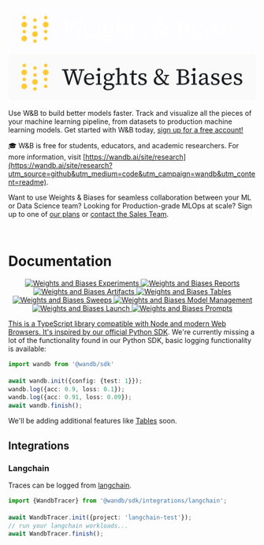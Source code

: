 <p align="center">
  <img src=".github/logo-dark.svg#gh-dark-mode-only" width="600" alt="Weights & Biases" />
  <img src=".github/logo-light.svg#gh-light-mode-only" width="600" alt="Weights & Biases" />
</p>


Use W&B to build better models faster. Track and visualize all the pieces of your machine learning pipeline, from datasets to production machine learning models. Get started with W&B today, [sign up for a free account!](https://wandb.com?utm_source=github&utm_medium=code&utm_campaign=wandb&utm_content=readme)


🎓 W&B is free for students, educators, and academic researchers. For more information, visit [https://wandb.ai/site/research](https://wandb.ai/site/research?utm_source=github&utm_medium=code&utm_campaign=wandb&utm_content=readme).

Want to use Weights & Biases for seamless collaboration between your ML or Data Science team? Looking for Production-grade MLOps at scale? Sign up to one of [our plans](https://wandb.ai/site/pricing) or [contact the Sales Team](https://wandb.ai/site/contact).

&nbsp;

# Documentation

<p align='center'>
<a target="_blank" href="https://docs.wandb.ai/guides/track?utm_source=github&utm_medium=code&utm_campaign=wandb&utm_content=readme">
<picture>
  <source media="(prefers-color-scheme: dark)" srcset=".github/README/Product_Icons_dark_background/experiments-dark.svg" width="12.0%">
  <source media="(prefers-color-scheme: light)" srcset=".github/README/Product_Icons_light/experiments-light.svg" width="12.0%">
  <img alt="Weights and Biases Experiments" src="">
</picture>
</a>
<a target="_blank" href="https://docs.wandb.ai/guides/reports?utm_source=github&utm_medium=code&utm_campaign=wandb&utm_content=readme">
<picture>
  <source media="(prefers-color-scheme: dark)" srcset=".github/README/Product_Icons_dark_background/report-dark.svg" width="12.0%">
  <source media="(prefers-color-scheme: light)" srcset=".github/README/Product_Icons_light/report-light.svg" width="12.0%">
  <img alt="Weights and Biases Reports" src="">
</picture>
</a>
<a target="_blank" href="https://docs.wandb.ai/guides/artifacts?utm_source=github&utm_medium=code&utm_campaign=wandb&utm_content=readme">
<picture>
  <source media="(prefers-color-scheme: dark)" srcset=".github/README/Product_Icons_dark_background/artifacts-dark.svg" width="12.0%">
  <source media="(prefers-color-scheme: light)" srcset=".github/README/Product_Icons_light/artifacts-light.svg" width="12.0%">
  <img alt="Weights and Biases Artifacts" src="">
</picture>
</a>
<a target="_blank" href="https://docs.wandb.ai/guides/data-vis?utm_source=github&utm_medium=code&utm_campaign=wandb&utm_content=readme">
<picture>
  <source media="(prefers-color-scheme: dark)" srcset=".github/README/Product_Icons_dark_background/tables-dark.svg" width="12.0%">
  <source media="(prefers-color-scheme: light)" srcset=".github/README/Product_Icons_light/tables-light.svg" width="12.0%">
  <img alt="Weights and Biases Tables" src="">
</picture>
</a>
<a target="_blank" href="https://docs.wandb.ai/guides/sweeps?utm_source=github&utm_medium=code&utm_campaign=wandb&utm_content=readme">
<picture>
  <source media="(prefers-color-scheme: dark)" srcset=".github/README/Product_Icons_dark_background/sweeps-dark.svg" width="12.0%">
  <source media="(prefers-color-scheme: light)" srcset=".github/README/Product_Icons_light/sweeps-light.svg" width="12.0%">
  <img alt="Weights and Biases Sweeps" src="">
</picture>
</a>
<a target="_blank" href="https://docs.wandb.ai/guides/models?utm_source=github&utm_medium=code&utm_campaign=wandb&utm_content=readme">
<picture>
  <source media="(prefers-color-scheme: dark)" srcset=".github/README/Product_Icons_dark_background/models-dark.svg" width="12.0%">
  <source media="(prefers-color-scheme: light)" srcset=".github/README/Product_Icons_light/models-light.svg" width="12.0%">
  <img alt="Weights and Biases Model Management" src="">
</picture>
</a>
<a target="_blank" href="https://docs.wandb.ai/guides/launch?utm_source=github&utm_medium=code&utm_campaign=wandb&utm_content=readme">
<picture>
  <source media="(prefers-color-scheme: dark)" srcset=".github/README/Product_Icons_dark_background/launch-dark.svg" width="12.0%">
  <source media="(prefers-color-scheme: light)" srcset=".github/README/Product_Icons_light/launch-light.svg" width="12.0%">
  <img alt="Weights and Biases Launch" src="">
</picture>
</a>
<a target="_blank" href="https://docs.wandb.ai/guides/prompts?utm_source=github&utm_medium=code&utm_campaign=wandb&utm_content=readme">
<picture>
  <source media="(prefers-color-scheme: dark)" srcset=".github/README/Product_Icons_dark_background/prompts-dark.svg" width="12.0%">
  <source media="(prefers-color-scheme: light)" srcset=".github/README/Product_Icons_light/prompts-light.svg" width="12.0%">
  <img alt="Weights and Biases Prompts" src="">
</picture>
</p>


This is a TypeScript library compatible with Node and modern Web Browsers.  It's inspired by our official [Python SDK](https://docs.wandb.ai/?utm_source=github&utm_medium=code&utm_campaign=wandb&utm_content=documentation).  We're currently missing a lot of the functionality found in our Python SDK, basic logging functionality is available:

```typescript
import wandb from '@wandb/sdk'

await wandb.init({config: {test: 1}});
wandb.log({acc: 0.9, loss: 0.1});
wandb.log({acc: 0.91, loss: 0.09});
await wandb.finish();
```

We'll be adding additional features like [Tables](https://docs.wandb.ai/guides/data-vis?utm_source=github&utm_medium=code&utm_campaign=wandb&utm_content=readme) soon.

## Integrations

### Langchain

Traces can be logged from [langchain](https://github.com/hwchase17/langchainjs).

```typescript
import {WandbTracer} from '@wandb/sdk/integrations/langchain';

await WandbTracer.init({project: 'langchain-test'});
// run your langchain workloads...
await WandbTracer.finish();
```